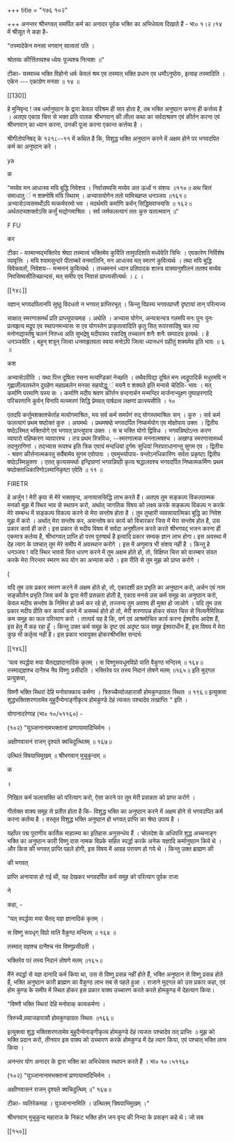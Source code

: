 +++
title = "१७६ १०२"

+++
अनन्तर श्रीभगवत् समर्पित कर्म का अनादर पूर्वक भक्ति का अभिधेयत्व दिखाते हैं - भा० १।२।१४ में श्रीसूत ने कहा है- 

"तस्मादेकेन मनसा भगवान् सात्वतां पति । 

श्रोतव्यः कीर्त्तितव्यश्च ध्येयः पूज्यश्च नित्यशः ॥" 

टीका- यस्माच्च भक्ति विहोनो धर्मः केवलं श्रम एव तस्मात् भक्ति प्रधान एव धर्मोऽनुष्ठेयः, इत्याह तस्मादिति । एकेन --- एकाग्रेण मनसा ॥ १४ ॥ 

[[130]]

हे मुनिवृन्द ! जब धर्मानुष्ठान के द्वारा केवल परिश्रम ही सार होता है, तब भक्ति अनुष्ठान करना ही कर्त्तव्य है । अतएव एकाग्र चित्त से भक्त प्रति पालक श्रीभगवान् की लीला कथा का सर्वदाश्रवण एवं कीर्तन करना एवं श्रीभगवान् का ध्यान करना, उनकी पूजा करना एकान्त कर्त्तव्य है । 

श्रीगीतोपनिषद् के १२१८--११ में कथित है कि, विशुद्ध भक्ति अनुष्ठान करने में अक्षम होने पर भगवदपित कर्म का अनुष्ठान करे । 

ya 

क 

"मय्येव मन आधत्स्व मयि बुद्धि निवेशय । निर्वासष्यसि मय्येव अत ऊर्ध्वं न संशयः ॥११०॥ अथ चित्तं समाधातु ं न शक्नोषि मयि स्थिरम् । अभ्यासयोगेन ततो मामिच्छाप्त धनञ्जय ॥१६१॥ अभ्यासेऽप्यसमर्थोऽपि मत्कर्मपरमो भव । मदर्थमपि कर्माणि कर्वन् सिद्धिमवाप्स्यसि ॥ १६२॥ अर्थतदप्यशक्तोऽसि कर्त्तुं मद्योगमाश्रितः । सर्व जर्मफलत्यागं ततः कुरु यतात्मवान् ॥” 

F FU 

कर 

टीका - यस्मान्मद्भक्तिरेव श्रेष्ठा तस्मात्वं भक्तिमेव कुर्विति तामुपदिशति मध्येवेति त्रिभिः । एवकारेण निर्विशेष व्यावृत्तिः । मयि श्यामसुन्दरे पीताम्बरे वनमालिनि, मन आधत्स्व मत् स्मरणं कुवित्यर्थः । तथा मयि बुद्धि विवेकवतों, निवेशय-- मन्मननं कुवित्यर्थः । तच्चमननं ध्यान प्रतिपादक शास्त्र वाक्यानुशीलनं ततश्व मय्येव निवसिष्यसीतिच्छान्दसं, मत् समीप एव निवासं प्राप्त्यसीत्यर्थः । ८ । 

[[१४८]] 



यज्ञान् भगवदपितानपि सुष्ठु विदधतो न भगवत् प्राप्तिरभूत् । किन्तु विप्रस्य भगवत्प्राप्तौ दृष्टायां तान् परित्यज्य 

साक्षात् स्मरणासमर्थं प्रति प्राप्त्युपायमाह । अथेति । अभ्यास योगेन, अन्यत्रान्यत्र गतमपि मनः पुनः पुनः प्रत्यहृत्य मद्रूप एव स्थापनमभ्यासः स एव योगस्तेन प्राकृतत्वादिति कृतु सित् रूपरसादिषु चल त्या मनोनद्यास्तेषु चलनं निरुध्य अति सुभद्रेषु मदीयरूप रसादिषु तच्चलनं शनैः शनैः सम्पादय इत्यर्थः । हे धनञ्जयेति । बहून् शत्रून् जित्वा धनमाहृतवता स्वया मनोऽपि जित्वा ध्यानधनं ग्रहीतुं शक्यमेव इति भावः ॥ ६ ॥ 

कश 

अभ्यासेऽपीति । यथा पित्त दूषिता रसना मत्यण्डिकां नेच्छति । तथैवाविद्या दूषितं मनः त्वद्रूपादिर्कं मधुरमपि न गृह्णातीत्यतस्तेन दुग्रहेण महाप्रबलेन मनसा सहयोद्धु ं मयनै व शक्यते इति मन्यसे चेदिति- भावः । मत् कर्माणि परमाणि यस्य सः । कर्माणि मदीय श्रवण कीर्त्तन वन्दनार्चन मन्मन्दिर मार्जनाभ्युक्ष्ण पुष्पाहरणादि परिचरणानि कुर्वन् विनापि मत्स्मरणं सिद्धि प्रेमवत् पार्षदत्व लक्षणां प्रात्स्यसीति । १० 

एतदपि कर्त्तुमशक्तश्चेर्त्ताह मत्योगमाश्रितः, मय सर्व कर्म समर्पणं रुद् योगस्तमाश्रितः सन् । कुरु । सर्व कर्म फलत्यागं प्रथम षष्ठोक्तं कुरु । अयमर्थः । प्रथमषष्ठे भगवदर्पित निष्कर्मयोग एव मोक्षोपाय उक्तः । द्वितीय षष्ठेऽस्मित् भक्तियोगे एव भगवत् प्राप्त्युपाय उक्तः । स च भक्ति योगो द्विविधः । भगवन्निष्ठोऽन्तः करण व्यापारो वहिष्करण व्यापारश्च । तत्र प्रथम स्त्रिविधः, --स्मरणात्मक मननात्मषश्च । अखण्ड स्मरणासामर्थ्य तदनुरागिणां । तदभ्यास रूपश्च इति त्रिक एवायं मन्दधियां दुर्गमः सुधियां निरपराधानान्तु सुगम एव । द्वितीयः - श्रवण कीर्त्तनात्मकरतु सर्वेषामेव सुगम एवोपायः । एवमुभयोपाय- वन्तोऽनधिकारिणः सर्वतः प्रकृष्टाः द्वितीय षष्ठेऽस्मिन्नुक्त्ता । एतत् कृत्यसमर्थाः इन्द्रियाणां भगवन्निष्ठी कृत्य श्रद्धालवश्च भगवदर्पित निष्कामकर्मिणः प्रथम षष्ठोक्ताधिकारिणोऽस्मानिकृष्टा एवेति ॥ ११ ॥ 

FIRETR 

हे अर्जुन ! मेरी कृपा से मेरे भक्तवृन्द, अनायाससिद्धि लाभ करते हैं। अतएव तुम सङ्कल्प विकल्पात्मक मनको मुझ में स्थिर भाव से स्थापन करो, अर्थात् जागतिक विषय को लक्ष्य करके सङ्कल्प विकल्प न करके मेरे सम्बन्ध में सङ्कल्प विकल्प करने से मेरा सन्तोष होता है । तुम तुम्हारी व्यवसायात्मिका बुद्धि का निवेश मुझ में करो । अर्थात् मेरा सन्तोष कर, असन्तोष कर कार्य को विचारकर जिस में मेरा सन्तोष होत है, उस प्रकार कार्य ही करो। इस प्रकार से मदीय विषय में सर्वदा अनुशीलन करते करते श्रीभगवद् भजन करना ही एकमात्र कर्तव्य है, श्रीभागवत् प्राप्ति हो परम पुरुषार्थ है इत्यादि प्रकार सम्यक् ज्ञान लाभ होगा। इस अवस्था में देह त्याग के पश्चात् तुम मेरे समीप में अवस्थान करोगे । इस में अणुमात्र भी संशय नहीं है । किन्तु हे धनञ्जय ! यदि स्थिर भावसे चित्त धारण करने में तुम अक्षम होते हो, तो, विक्षिप्त चित्त को वारम्बार संयत करके मेरा निरन्तर स्मरण रूप योग का अभ्यास करो । इस रीति से तुम मुझ को प्राप्त करोगे । 

( 

यदि तुम उस प्रकार स्मरण करने में अक्षम होते हो, तो, एकादशी व्रत प्रभृति का अनुष्ठान करो, अर्चन एवं नाम सङ्कीर्तन प्रभृति जिस कर्म के द्वारा मेरी प्रसन्नता होती है, एकाग्र मनसे उस कर्म समूह का अनुष्ठान करो, केवल मदीय सन्तोष के निमित्त हो कर्म कर रहे हो, तज्जन्य तुम अवश्य ही मुक्त हो जाओगे । यदि तुम उस प्रकार मदीय प्रीति कर कार्य्यं करने में असमर्थ होते हो तो, मेरी शरणापन्न होकर संयत चित्त से नित्यनैमित्तिक कम समूह का फल परित्याग करो । तात्पर्य यह है कि, वर्ण एवं आश्रमोचित कार्य करना ईश्वरीय आदेश हैं, इस हेतु मैं कह रहा हूँ । किन्तु उक्त कर्म समूह के दृष्ट एवं अदृष्ट फल समूह ईश्वराधीन हैं, इस विषय में मेरा कुछ भी कर्तृत्व नहीं है। इस प्रकार भावयुक्त होकरश्रीभक्ति सन्दर्भः 

[[१४६]]

'यत्व स्पर्द्धया मया चैतद्यज्ञदानादिकं कृतम् । स विष्णुरूपधूमविप्रो याति वैकुण्ठ मन्दिरम् ॥ १६४॥ तस्माद्यज्ञश्च दानैश्च नैव विष्णुः प्रसीदति । भक्तिरेव पर तस्य निदानं तोषणे मतम् ॥१६५॥ इति मुद्गल प्रत्युक्त्वा, 

विष्णौ भक्ति स्थिरां देहि मनोवाक्काय कर्मणा । त्रिरुच्चैर्व्याजहारासौ होमकुण्डाग्रतः स्थितः ॥ १९६॥ इत्युक्त्वा शुद्धभक्तिशरणतामेव मुहुर्दैन्येनाङ्गीकृत्य होमकुण्डे देहं त्यजतः पश्चादेव तत्प्राप्तिः " इति । 

योगानादरेणाह (भा० १०/५११६०) - 

(१०२) "युञ्जानानामभक्तानां प्राणायामादिभिर्मनः । 

अक्षीणवासनं राजन् दृश्यते क्वचिदुत्थितम् ॥ १६७॥ 

उत्थितं विषयाभिमुखम् ॥ श्रीभगवान् मुचुकुन्दम् ॥ 

क 

॥ 

निखिल कर्म फलासक्ति को परित्याग करो, ऐसा करने पर तुम मेरी प्रसन्नता को प्राप्त करोगे । 

गीतोक्त वाक्य समूह से प्रतीत होता है कि- विशुद्ध भक्ति का अनुष्ठान करने में अक्षम होने से भगवदपित कर्म करना कर्तव्य है । वस्तृत विशुद्ध भक्ति अनुष्ठान हो भगवत् प्राप्ति का श्रेष्ठ उपाय है । 

यहाँपर पद्म पुराणीय कार्तिक माहात्म्य का इतिहास अनुसन्धेय हैं । चोलदेश के अधिपति शुद्ध अच्चनाङ्ग भक्ति का अनुष्ठान कारी विष्णु दास नामक विप्रके सहित स्पर्द्धा करके अनेक यज्ञादि कर्मानुष्ठान किये थे । और किस की भगवत् प्राप्ति पहले होगी, इस विषय में आग्रह परायण हो गये थे । किन्तु उक्त ब्राह्मण की 

की भगवत् 

प्राप्ति अनायास हो गई थी, यह देखकर भगवदर्पित कर्म समूह को परित्याग पूर्वक राजा 

ने 

कहा, - 

“यत् स्पर्द्धया मया चैतद् यज्ञ ज्ञानादिकं कृतम् । 

स विष्णु रूपधृग् विप्रो याति वैकुण्ठ मन्दिरम् ॥ १६४ ॥ 

तस्मात् यज्ञश्च दानैश्च नंव विष्णुप्रसीदती । 

भक्तिरेव परं तस्य निदानं तोषणे मतम् ॥१६५॥ 

मैंने स्पर्द्धा से यज्ञ दानादि कर्म किया था, उस से विष्णु प्रसन्न नहीं होते हैं, भक्ति अनुष्ठान से विष्णु प्रसन्न होते हैं, भक्ति अनुष्ठान कारी ब्राह्मण का वैकुण्ठ लाभ सब से पहले हुआ । राजाने मुद्गल को उस प्रकार कहा, एवं होम कुण्ड के समीप में स्थित होकर इस प्रकार वाक्य उच्चारण करते करते होमकुण्ड में देहत्याग किया। 

"विष्णौ भक्ति स्थिरां देहि मनोवाक् कायकर्मणा । 

त्रिरुच्चै व्र्व्याजहारासौ होमकुण्डाग्रतः स्थितः ॥१६६॥ 

इत्युक्त्वा शुद्ध भक्तिशरणतामेव मुहुदैन्येनाङ्गीकृत्य होमकुण्डे देहं त्यजतः पश्चादेव तत् प्राप्तिः ॥ मुझ को भक्ति प्रदान करो, तीनवार इस वाक्य को उच्चारण करके होमकुण्ड में देह त्याग किया, एवं पश्चात् भक्ति लाभ किया । 

अनन्तर योग अनादर के द्वारा भक्ति का अभिधेयत्व स्थापन करते हैं । भा० १०।५११६० 

(१०२) "युञ्जानानामभक्तानां प्राणायामादिभिर्मनः । 

अक्षीणवासनं राजन् दृश्यते क्वचिदुत्थिम् ॥" १६७॥ 

टीका- व्यतिरेकमाह । युञ्जानानामिति । उत्थितम् त्रिषयाभिमुखम् ।" 

श्रीभगवान् मुचुकुन्द महाराज के निकट भक्ति होन जन वृन्द की निन्दा के प्रसङ्ग कहे थे। जो सब 

[[१५०]] 
